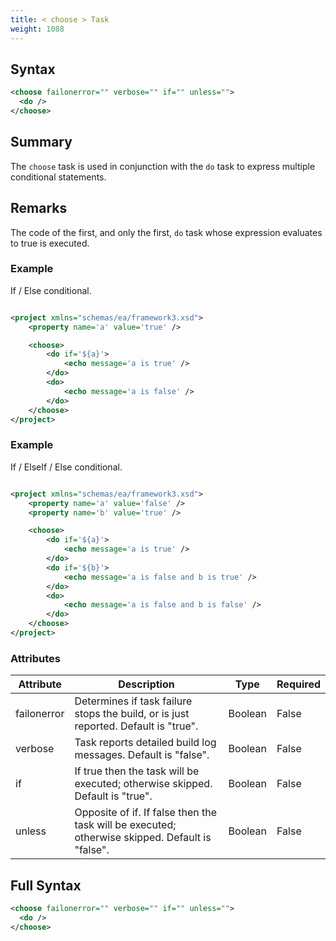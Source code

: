 ```yaml
---
title: < choose > Task
weight: 1088
---
```

## Syntax
```xml
<choose failonerror="" verbose="" if="" unless="">
  <do />
</choose>
```
## Summary ##
The `choose`  task is used in conjunction with the  `do` task to express multiple conditional
statements.

## Remarks ##
The code of the first, and only the first, `do` task whose expression evaluates to true is executed.



### Example ###
If / Else conditional.


```xml

<project xmlns="schemas/ea/framework3.xsd">
    <property name='a' value='true' />

    <choose>
        <do if='${a}'>
            <echo message='a is true' />
        </do>
        <do>
            <echo message='a is false' />
        </do>
    </choose>
</project>

```


### Example ###
If / ElseIf / Else conditional.


```xml

<project xmlns="schemas/ea/framework3.xsd">
    <property name='a' value='false' />
    <property name='b' value='true' />

    <choose>
        <do if='${a}'>
            <echo message='a is true' />
        </do>
        <do if='${b}'>
            <echo message='a is false and b is true' />
        </do>
        <do>
            <echo message='a is false and b is false' />
        </do>
    </choose>
</project>

```



### Attributes
| Attribute | Description | Type | Required |
| --------- | ----------- | ---- | -------- |
| failonerror | Determines if task failure stops the build, or is just reported. Default is &quot;true&quot;. | Boolean | False |
| verbose | Task reports detailed build log messages.  Default is &quot;false&quot;. | Boolean | False |
| if | If true then the task will be executed; otherwise skipped. Default is &quot;true&quot;. | Boolean | False |
| unless | Opposite of if.  If false then the task will be executed; otherwise skipped. Default is &quot;false&quot;. | Boolean | False |

## Full Syntax
```xml
<choose failonerror="" verbose="" if="" unless="">
  <do />
</choose>
```

